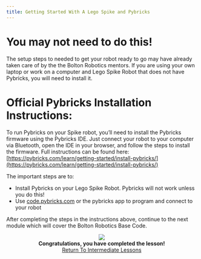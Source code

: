 ```yaml
---
title: Getting Started With A Lego Spike and Pybricks
---
```

# You may not need to do this!
The setup steps to needed to get your robot ready to go may have already taken care of by the the Bolton Robotics mentors. If you are using your own laptop or work on a computer and Lego Spike Robot that does not have Pybricks, you will need to install it.

# Official Pybricks Installation Instructions:
To run Pybricks on your Spike robot, you’ll need to install the Pybricks firmware using the Pybricks IDE. Just connect your robot to your computer via Bluetooth, open the IDE in your browser, and follow the steps to install the firmware. Full instructions can be found here:
[https://pybricks.com/learn/getting-started/install-pybricks/](https://pybricks.com/learn/getting-started/install-pybricks/)

The important steps are to:
- Install Pybricks on your Lego Spike Robot.  Pybricks will not work unless you do this!
- Use [code.pybricks.com](code.pybricks.com) or the pybricks app to program and connect to your robot

After completing the steps in the instructions above, continue to the next module which will cover the Bolton Robotics Base Code.

<p align="center">
<IMG ALIGN="CENTER" SRC="https://fssfll.github.io/fssfll/images/finish.jpg">
<BR>
<B>Congratulations, you have completed the lesson!</B><BR>
<A HREF="https://fssfll.github.io/fssfll/spike/lessons/intermediate/">Return To Intermediate Lessons</A>
<BR>
 </P>
